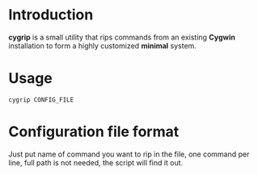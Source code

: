
# Introduction
**cygrip** is a small utility that rips commands from an existing **Cygwin**
installation to form a highly customized __minimal__ system.

# Usage
`cygrip CONFIG_FILE`

# Configuration file format
Just put name of command you want to rip in the file, one command per line, full
path is not needed, the script will find it out.
